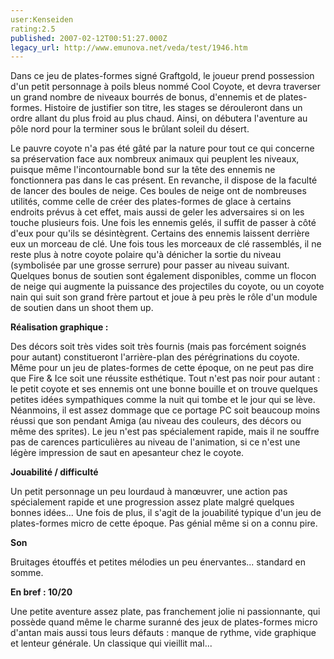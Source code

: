 ```yaml
---
user:Kenseiden
rating:2.5
published: 2007-02-12T00:51:27.000Z
legacy_url: http://www.emunova.net/veda/test/1946.htm
---
```

Dans ce jeu de plates-formes signé Graftgold, le joueur prend possession d'un petit personnage à poils bleus nommé Cool Coyote, et devra traverser un grand nombre de niveaux bourrés de bonus, d'ennemis et de plates-formes. Histoire de justifier son titre, les stages se dérouleront dans un ordre allant du plus froid au plus chaud. Ainsi, on débutera l'aventure au pôle nord pour la terminer sous le brûlant soleil du désert.  

  

Le pauvre coyote n'a pas été gâté par la nature pour tout ce qui concerne sa préservation face aux nombreux animaux qui peuplent les niveaux, puisque même l'incontournable bond sur la tête des ennemis ne fonctionnera pas dans le cas présent. En revanche, il dispose de la faculté de lancer des boules de neige. Ces boules de neige ont de nombreuses utilités, comme celle de créer des plates-formes de glace à certains endroits prévus à cet effet, mais aussi de geler les adversaires si on les touche plusieurs fois. Une fois les ennemis gelés, il suffit de passer à côté d'eux pour qu'ils se désintègrent. Certains des ennemis laissent derrière eux un morceau de clé. Une fois tous les morceaux de clé rassemblés, il ne reste plus à notre coyote polaire qu'à dénicher la sortie du niveau (symbolisée par une grosse serrure) pour passer au niveau suivant. Quelques bonus de soutien sont également disponibles, comme un flocon de neige qui augmente la puissance des projectiles du coyote, ou un coyote nain qui suit son grand frère partout et joue à peu près le rôle d'un module de soutien dans un shoot them up.  

  

**Réalisation graphique :**  

Des décors soit très vides soit très fournis (mais pas forcément soignés pour autant) constitueront l'arrière-plan des pérégrinations du coyote. Même pour un jeu de plates-formes de cette époque, on ne peut pas dire que Fire & Ice soit une réussite esthétique. Tout n'est pas noir pour autant : le petit coyote et ses ennemis ont une bonne bouille et on trouve quelques petites idées sympathiques comme la nuit qui tombe et le jour qui se lève. Néanmoins, il est assez dommage que ce portage PC soit beaucoup moins réussi que son pendant Amiga (au niveau des couleurs, des décors ou même des sprites). Le jeu n'est pas spécialement rapide, mais il ne souffre pas de carences particulières au niveau de l'animation, si ce n'est une légère impression de saut en apesanteur chez le coyote.  

  

**Jouabilité / difficulté**  

Un petit personnage un peu lourdaud à manœuvrer, une action pas spécialement rapide et une progression assez plate malgré quelques bonnes idées... Une fois de plus, il s'agit de la jouabilité typique d'un jeu de plates-formes micro de cette époque. Pas génial même si on a connu pire.  

  

**Son**  

Bruitages étouffés et petites mélodies un peu énervantes... standard en somme.  

  

**En bref : 10/20**  

Une petite aventure assez plate, pas franchement jolie ni passionnante, qui possède quand même le charme suranné des jeux de plates-formes micro d'antan mais aussi tous leurs défauts : manque de rythme, vide graphique et lenteur générale. Un classique qui vieillit mal...